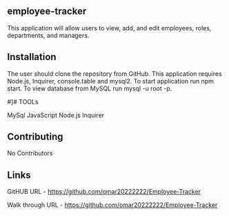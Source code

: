 ## employee-tracker

This application will allow users to view, add, and edit employees, roles, departments, and managers.

## Installation

The user should clone the repository from GitHub. This application requires Node.js, Inquirer, console.table and mysql2. To start application run npm start. To view database from MySQL run mysql -u root -p.

#]# TOOLs

MySql
JavaScript
Node.js
Inquirer

## Contributing

No Contributors

## Links

GitHUB URL - https://github.com/omar20222222/Employee-Tracker

Walk through URL - https://github.com/omar20222222/Employee-Tracker
